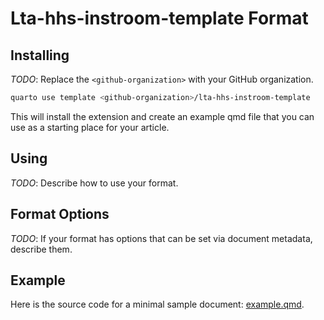 # Lta-hhs-instroom-template Format

## Installing

*TODO*: Replace the `<github-organization>` with your GitHub organization.

```bash
quarto use template <github-organization>/lta-hhs-instroom-template
```

This will install the extension and create an example qmd file that you can use as a starting place for your article.

## Using

*TODO*: Describe how to use your format.

## Format Options

*TODO*: If your format has options that can be set via document metadata, describe them.

## Example

Here is the source code for a minimal sample document: [example.qmd](example.qmd).


